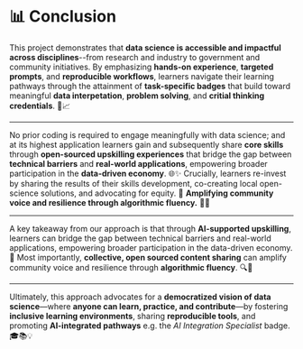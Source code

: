 # 📊 Conclusion

This project demonstrates that **data science is accessible and impactful across disciplines**--from research and industry to government and community initiatives. By emphasizing **hands-on experience**, **targeted prompts**, and **reproducible workflows**, learners navigate their learning pathways through the attainment of **task-specific badges** that build toward meaningful **data interpetation**, **problem solving**, and **critial thinking credentials**. 🧠📈

---

No prior coding is required to engage meaningfully with data science; and at its highest application learners gain and subsequently share **core skills** through **open-sourced upskilling experiences** that bridge the gap between **technical barriers** and **real-world applications**, empowering broader participation in the **data-driven economy**. 🌐✨ Crucially, learners re-invest by sharing the results of their skills development, co-creating local open-science solutions, and advocating for equity. 📣 **Amplifying community voice and resilience through algorithmic fluency.** 🔁🤖

---

A key takeaway from our approach is that through **AI-supported upskilling**, learners can bridge the gap between technical barriers and real-world applications, empowering broader participation in the data-driven economy. 🚀 Most importantly, **collective, open sourced content sharing** can amplify community voice and resilience through **algorithmic fluency**. 🔍💬

---

Ultimately, this approach advocates for a **democratized vision of data science**—where **anyone can learn, practice, and contribute**—by fostering **inclusive learning environments**, sharing **reproducible tools**, and promoting **AI-integrated pathways** e.g. the *AI Integration Specialist* badge. 🎓📚💡
